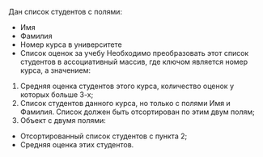 Дан список студентов с полями:
 - Имя
 - Фамилия
 - Номер курса в университете
 - Список оценок за учебу
 Необходимо преобразовать этот список студентов в ассоциативный массив, где ключом является номер курса, а значением:
 1) Средняя оценка студентов этого курса, количество оценок у которых больше 3-х;
 2) Список студентов данного курса, но только с полями Имя и Фамилия.
 Список должен быть отсортирован по этим двум полям;
 3) Объект с двумя полями:
 - Отсортированный список студентов с пункта 2;
 - Средняя оценка этих студентов.
